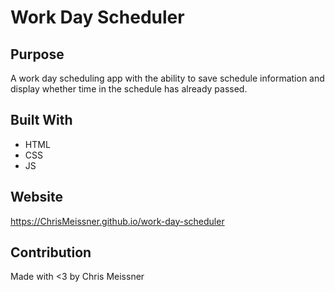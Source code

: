 # Work Day Scheduler

## Purpose
A work day scheduling app with the ability to save schedule information and display whether time in the schedule has already passed. 

## Built With
* HTML
* CSS
* JS

## Website
https://ChrisMeissner.github.io/work-day-scheduler

## Contribution
Made with <3 by Chris Meissner
